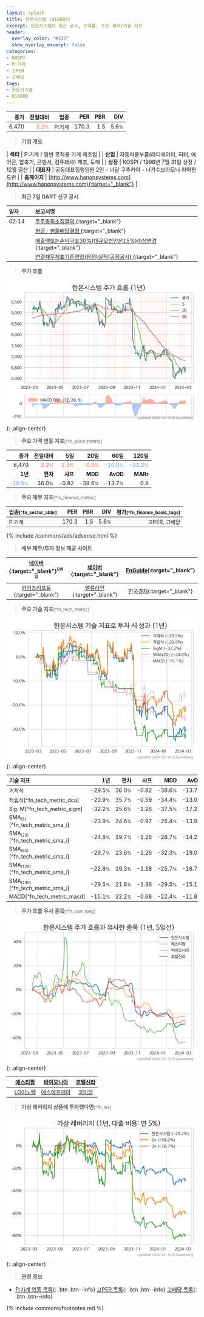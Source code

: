```yaml
---
layout: splash
title: 한온시스템 (018880)
excerpt: 한온시스템의 최근 공시, 수익률, 주요 재무/기술 지표
header:
  overlay_color: "#333"
  show_overlay_excerpt: false
categories:
- KOSPI
- P:기계
- 고PER
- 고배당
tags:
- 한온시스템
- 018880
---
```


| **종가** | **전일대비** | **업종** | **PER** | **PBR** | **DIV** |
| -------: | -----------: | -------: | ------: | ------: | ------: |
| 6,470 | <span style="color: tomato">2.2<small>%</small></span> | P:기계 | 170.3 | 1.5 | 5.6<small>%</small> |

<!-- more -->


> **기업 개요**<a id="company"></a>

| <span style="white-space:nowrap;">**섹터**</span> | P:기계 / 일반 목적용 기계 제조업 |
| <span style="white-space:nowrap;">**산업**</span> | 자동차용부품(라디에이터, 히터, 에어콘, 압축기, 콘덴서, 컴퓨레사) 제조, 도매 |
| <span style="white-space:nowrap;">**상장**</span> | KOSPI / 1996년 7월 31일 상장 / 12월 결산 |
| <span style="white-space:nowrap;">**대표자**</span> | 공동대표집행임원 2인 - 너달 쿠추카야 - 나가수브라모니 라마찬드란 |
| <span style="white-space:nowrap;">**홈페이지**</span> | [http://www.hanonsystems.com](http://www.hanonsystems.com){:target="_blank"} |


> **최근 7일 DART 신규 공시**<a id="dart"></a>

| **일자** |      | **보고서명** |
| :------- | :--- | :----------- |
| 02&#x2011;14 | | [주주총회소집결의              ](https://dart.fss.or.kr/dsaf001/main.do?rcpNo=20240214800743){:target="_blank"} |
|  | | [현금ㆍ현물배당결정              ](https://dart.fss.or.kr/dsaf001/main.do?rcpNo=20240214800432){:target="_blank"} |
|  | | [매출액또는손익구조30%(대규모법인은15%)이상변경              ](https://dart.fss.or.kr/dsaf001/main.do?rcpNo=20240214800391){:target="_blank"} |
|  | | [연결재무제표기준영업(잠정)실적(공정공시)              ](https://dart.fss.or.kr/dsaf001/main.do?rcpNo=20240214800376){:target="_blank"} |


> **주가 흐름**<a id="price"></a>

![018880](/stock/images/018880.png){: .align-center}


> **주요 가격 변동 지표**<small>[^fn_price_metric]</small>

| **종가** | **전일대비** | **5일** | **20일** | **60일** | **120일** |
| -------: | -----------: | ------: | -------: | -------: | --------: |
| 6,470 | <span style="color: tomato">2.2<small>%</small></span> | <span style="color: tomato">1.3<small>%</small></span> | <span style="color: tomato">0.3<small>%</small></span> | <span style="color: cornflowerblue">-10.0<small>%</small></span> | <span style="color: cornflowerblue">-31.2<small>%</small></span> |
| **1년** | **편차** | **샤프** | **MDD** | **AvDD** | **MARr** |
| <span style="color: cornflowerblue">-29.5<small>%</small></span> | 36.0<small>%</small> | -0.82 | -38.6<small>%</small> | -13.7<small>%</small> | 0.8 |


> **주요 재무 지표**<small>[^fn_finance_metric]</small>

| **업종**<small>[^fn_sector_abbr]</small> | **PER** | **PBR** | **DIV** | **평가**<small>[^fn_finance_basic_tags]</small> |
| :--------------------------------------- | ------: | ------: | ------: | ----------------------------------------------: |
| P:기계 | 170.3 | 1.5 | 5.6<small>%</small> | 고PER, 고배당 |



{% include /commons/ads/adsense.html %}

> **세부 재무/투자 정보 제공 사이트**

| [네이버](https://m.stock.naver.com/domestic/stock/018880/finance/summary){:target="_blank"}<sup><small>모바일</small></sup> | [네이버](https://finance.naver.com/item/coinfo.naver?code=018880){:target="_blank"} | [FnGuide](https://comp.fnguide.com/SVO2/ASP/SVD_Invest.asp?gicode=A018880&MenuYn=Y){:target="_blank"} |
| :---: | :---: | :---: |
| [와이즈리포트](https://comp.wisereport.co.kr/company/c1040001.aspx?cmp_cd=018880){:target="_blank"} | [밸류라인](https://www.valueline.co.kr/finance/summary/018880){:target="_blank"} | [한국경제](https://markets.hankyung.com/stock/018880/financial-summary){:target="_blank"} |


> **주요 기술 지표**<small>[^fn_tech_metric]</small>


![018880](/stock/images/018880_tech.png){: .align-center}

| **기술 지표** | **1년** | **편차** | **샤프** | **MDD** | **AvDD** |
| :------------ | ------: | -----------: | -------: | ------: | -------: |
| 거치식 | -29.5<small>%</small> | 36.0<small>%</small> | -0.82 | -38.6<small>%</small> | -13.7<small>%</small> |
| 적립식[^fn_tech_metric_dca] | -20.9<small>%</small> | 35.7<small>%</small> | -0.59 | -34.4<small>%</small> | -13.0<small>%</small> |
| Sig. M[^fn_tech_metric_sigm] | -32.2<small>%</small> | 25.6<small>%</small> | -1.26 | -37.5<small>%</small> | -17.2<small>%</small> |
| SMA<small><sub>(5)</sub></small>[^fn_tech_metric_sma_i] | -23.9<small>%</small> | 24.6<small>%</small> | -0.97 | -25.4<small>%</small> | -13.9<small>%</small> |
| SMA<small><sub>(20)</sub></small>[^fn_tech_metric_sma_i] | -24.8<small>%</small> | 19.7<small>%</small> | -1.26 | -28.7<small>%</small> | -14.2<small>%</small> |
| SMA<small><sub>(60)</sub></small>[^fn_tech_metric_sma_i] | -29.7<small>%</small> | 23.6<small>%</small> | -1.26 | -32.3<small>%</small> | -19.0<small>%</small> |
| SMA<small><sub>(120)</sub></small>[^fn_tech_metric_sma_i] | -22.8<small>%</small> | 19.3<small>%</small> | -1.18 | -25.7<small>%</small> | -16.7<small>%</small> |
| SMA<small><sub>(240)</sub></small>[^fn_tech_metric_sma_i] | -29.5<small>%</small> | 21.8<small>%</small> | -1.36 | -29.5<small>%</small> | -15.1<small>%</small> |
| MACD[^fn_tech_metric_macd] | -15.1<small>%</small> | 22.2<small>%</small> | -0.68 | -22.4<small>%</small> | -11.8<small>%</small> |


> **주가 흐름 유사 종목**<a id="corr"></a><small>[^fn_corr_long]</small>

![018880](/stock/images/018880_corr.png){: .align-center}

|       | [에스티팜](/237690/) | [바이오니아](/064550/) | [호텔신라](/008770/) |
| :---: | :------------------------------------: | :------------------------------------: | :------------------------------------: |
|       | [LG이노텍](/011070/) | [에스에프에이](/056190/) | [코미팜](/041960/) |


> **가상 레버리지 상품에 투자했다면**<a id="2x"></a><small>[^fn_lev]</small>

![018880](/stock/images/018880_2x.png){: .align-center}


> **관련 정보**

- [P:기계 업종 목록](/stats/sector/kospi_업종_기계_종목/){: .btn .btn--info} [고PER 목록](/fn/fn_high_per/){: .btn .btn--info} [고배당 목록](/fn/fn_high_div/){: .btn .btn--info}

{% include commons/footnotes.md %}